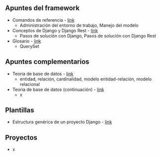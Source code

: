 ## Apuntes del framework

- Comandos de referencia - [link](https://github.com/diegoaaron/repositorio/blob/main/django/apuntes/django_resume_00.md#comandos-de-referencia)
  - Administración del entorno de trabajo, Manejo del modelo
- Conceptos de Django y Django Rest  - [link](https://github.com/diegoaaron/repositorio/blob/main/django/apuntes/django_resume_01.md#conceptos-de-django-y-django-rest)
  - Pasos de solución con Django, Pasos de solución con Django Rest
- Glosario - [link](https://github.com/diegoaaron/repositorio/blob/main/django/apuntes/django_resume_02.md#glosario)
  - QuerySet

## Apuntes complementarios

- Teoria de base de datos - [link](https://github.com/diegoaaron/repositorio/blob/main/django/apuntes/django_resume_100.md#teoria-de-base-de-datos)
  - entidad, relación, cardinalidad, modelo entidad-relación, modelo relacional
- Teoria de base de datos (continuación) - [link](https://github.com/diegoaaron/repositorio/blob/main/django/apuntes/django_resume_101.md#teoria-de-base-de-datos-continuaci%C3%B3n)
  - x

## Plantillas

- Estructura genérica de un proyecto Django - [link](https://github.com/diegoaaron/repositorio/blob/main/django/plantillas/django_project_template.md#estructura-gen%C3%A9rica-de-un-proyecto-django)

## Proyectos

- x